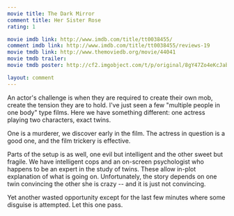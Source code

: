 ```yaml
---
movie title: The Dark Mirror
comment title: Her Sister Rose
rating: 1

movie imdb link: http://www.imdb.com/title/tt0038455/
comment imdb link: http://www.imdb.com/title/tt0038455/reviews-19
movie tmdb link: http://www.themoviedb.org/movie/44041
movie tmdb trailer: 
movie tmdb poster: http://cf2.imgobject.com/t/p/original/8gY47Zo4eKcJabYOlQyu5xyaE1j.jpg

layout: comment
---
```


An actor's challenge is when they are required to create their own mob, create the tension they are to hold. I've just seen a few "multiple people in one body" type films. Here we have something different: one actress playing two characters, exact twins.

One is a murderer, we discover early in the film. The actress in question is a good one, and the film trickery is effective. 

Parts of the setup is as well, one evil but intelligent and the other sweet but fragile. We have intelligent cops and an on-screen psychologist who happens to be an expert in the study of twins. These allow in-plot explanation of what is going on. Unfortunately, the story depends on one twin convincing the other she is crazy -- and it is just not convincing.

Yet another wasted opportunity except for the last few minutes where some disguise is attempted. Let this one pass.
